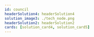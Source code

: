 ```yaml
---
id: council
headerSolution4: headerSolution4
solution_image3: ./tech_node.png
headerSolution2: headerSolution2
cards: [solution_card4, solution_card5]
---
```


<!-- 
featuresMain: Feature_main
features: [high_durability, versatility, value_based_price, variety] -->

<!-- signup: solution_signup -->

<!-- productData: [solution_product1, solution_product2, solution_product3] -->

<!-- header_title: Powering the next-gen Internet
header_image: ./solution_header.png
header_altImg: solution_header
header_excerpt: Our open-source lightweight OS and autonomous technology powers the decentralization of the Internet with more Security, Privacy & Performance-Efficiency. -->

<!-- slides:
  [
    performance,
    privacy,
    security,
    inclusive,
    sustainable,
  ] -->

<!--   cta: solution_cta -->

<!-- solution_image: ./grid_live.png -->
<!-- headerSolution3: headerSolution3 -->


<!-- header: solution_header
solution_image2: ./solution_image.png -->

<!--  -->